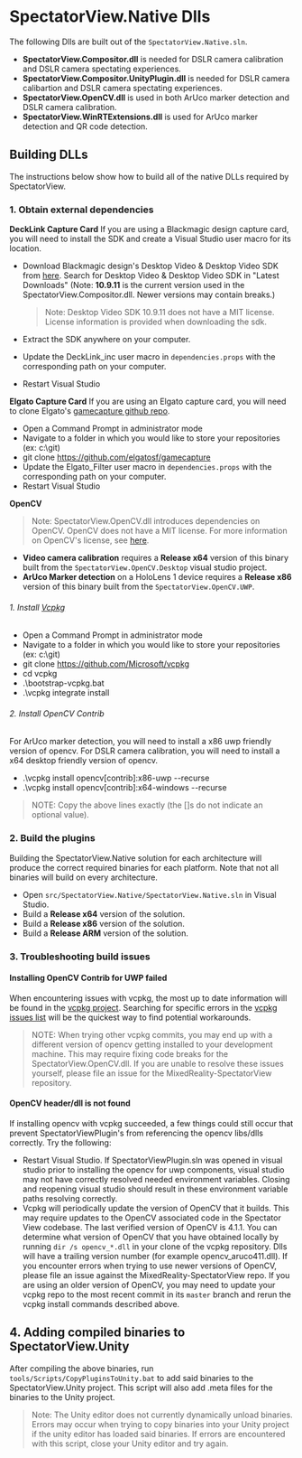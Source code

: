 # SpectatorView.Native Dlls

The following Dlls are built out of the `SpectatorView.Native.sln`.

- **SpectatorView.Compositor.dll** is needed for DSLR camera calibration and DSLR camera spectating experiences.
- **SpectatorView.Compositor.UnityPlugin.dll** is needed for DSLR camera calibartion and DSLR camera spectating experiences.
- **SpectatorView.OpenCV.dll** is used in both ArUco marker detection and DSLR camera calibration.
- **SpectatorView.WinRTExtensions.dll** is used for ArUco marker detection and QR code detection.

## Building DLLs

The instructions below show how to build all of the native DLLs required by SpectatorView.

### 1. Obtain external dependencies

**DeckLink Capture Card**
If you are using a Blackmagic design capture card, you will need to install the SDK and create a Visual Studio user macro for its location.

- Download Blackmagic design's Desktop Video & Desktop Video SDK from [here](https://www.blackmagicdesign.com/support). Search for Desktop Video & Desktop Video SDK in "Latest Downloads" (Note: **10.9.11** is the current version used in the SpectatorView.Compositor.dll. Newer versions may contain breaks.)

    >Note: Desktop Video SDK 10.9.11 does not have a MIT license. License information is provided when downloading the sdk.

- Extract the SDK anywhere on your computer.
- Update the DeckLink_inc user macro in `dependencies.props` with the corresponding path on your computer.
- Restart Visual Studio

**Elgato Capture Card**
If you are using an Elgato capture card, you will need to clone Elgato's [gamecapture github repo](https://github.com/elgatosf/gamecapture).

- Open a Command Prompt in administrator mode
- Navigate to a folder in which you would like to store your repositories (ex: c:\git)
- git clone <https://github.com/elgatosf/gamecapture>
- Update the Elgato_Filter user macro in `dependencies.props` with the corresponding path on your computer.
- Restart Visual Studio

**OpenCV**

>Note: SpectatorView.OpenCV.dll introduces dependencies on OpenCV. OpenCV does not have a MIT license. For more information on OpenCV's license, see [here](https://opencv.org/license/).

- **Video camera calibration** requires a **Release x64** version of this binary built from the `SpectatorView.OpenCV.Desktop` visual studio project.
- **ArUco Marker detection** on a HoloLens 1 device requires a **Release x86** version of this binary built from the `SpectatorView.OpenCV.UWP`.

###### 1. Install [Vcpkg](https://github.com/microsoft/vcpkg)

- Open a Command Prompt in administrator mode
- Navigate to a folder in which you would like to store your repositories (ex: c:\git)
- git clone <https://github.com/Microsoft/vcpkg>
- cd vcpkg
- .\bootstrap-vcpkg.bat
- .\vcpkg integrate install

###### 2. Install OpenCV Contrib

For ArUco marker detection, you will need to install a x86 uwp friendly version of opencv. For DSLR camera calibration, you will need to install a x64 desktop friendly version of opencv.

- .\vcpkg install opencv[contrib]:x86-uwp --recurse
- .\vcpkg install opencv[contrib]:x64-windows --recurse

>NOTE: Copy the above lines exactly (the []s do not indicate an optional value).

### 2. Build the plugins

Building the SpectatorView.Native solution for each architecture will produce the correct required binaries for each platform. Note that not all binaries will build on every architecture.
- Open `src/SpectatorView.Native/SpectatorView.Native.sln` in Visual Studio.
- Build a **Release x64** version of the solution.
- Build a **Release x86** version of the solution.
- Build a **Release ARM** version of the solution.


### 3. Troubleshooting build issues

#### Installing OpenCV Contrib for UWP failed

When encountering issues with vcpkg, the most up to date information will be found in the [vcpkg project](https://github.com/microsoft/vcpkg). Searching for specific errors in the [vcpkg issues list](https://github.com/microsoft/vcpkg/issues) will be the quickest way to find potential workarounds.
>NOTE: When trying other vcpkg commits, you may end up with a different version of opencv getting installed to your development machine. This may require fixing code breaks for the SpectatorView.OpenCV.dll. If you are unable to resolve these issues yourself, please file an issue for the MixedReality-SpectatorView repository.

#### OpenCV header/dll is not found

If installing opencv with vcpkg succeeded, a few things could still occur that prevent SpectatorViewPlugin's from referencing the opencv libs/dlls correctly. Try the following:

- Restart Visual Studio. If SpectatorViewPlugin.sln was opened in visual studio prior to installing the opencv for uwp components, visual studio may not have correctly resolved needed environment variables. Closing and reopening visual studio should result in these environment variable paths resolving correctly.
- Vcpkg will periodically update the version of OpenCV that it builds. This may require updates to the OpenCV associated code in the Spectator View codebase. The last verified version of OpenCV is 4.1.1. You can determine what version of OpenCV that you have obtained locally by running `dir /s opencv_*.dll` in your clone of the vcpkg repository. Dlls will have a trailing version number (for example opencv_aruco411.dll). If you encounter errors when trying to use newer versions of OpenCV, please file an issue against the MixedReality-SpectatorView repo. If you are using an older version of OpenCV, you may need to update your vcpkg repo to the most recent commit in its `master` branch and rerun the vcpkg install commands described above.

## 4. Adding compiled binaries to SpectatorView.Unity

After compiling the above binaries, run `tools/Scripts/CopyPluginsToUnity.bat` to add said binaries to the SpectatorView.Unity project. This script will also add .meta files for the binaries to the Unity project.
>Note: The Unity editor does not currently dynamically unload binaries. Errors may occur when trying to copy binaries into your Unity project if the unity editor has loaded said binaries. If errors are encountered with this script, close your Unity editor and try again.

